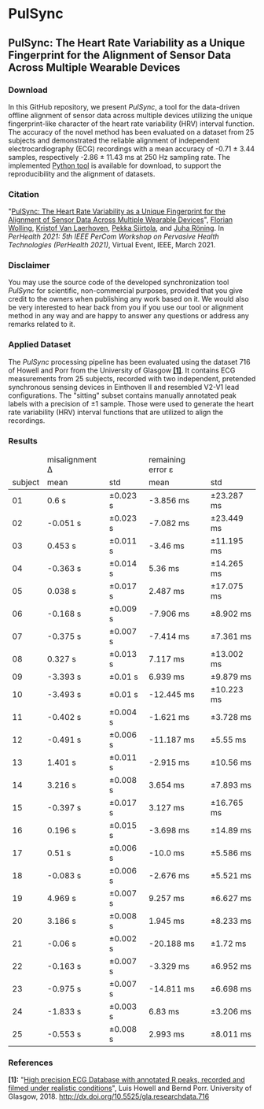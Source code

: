 # PulSync
## PulSync: The Heart Rate Variability as a Unique Fingerprint for the Alignment of Sensor Data Across Multiple Wearable Devices

<!--In this GitHub repository, we present an analytical tool for the quality review of raw photoplethysmography (PPG) signals, based on 7 multi-varied decision metrics. It has been applied in the review of 10 publicly available photoplethysmography datasets, referred below in [Citation](#citation). Although all [evaluated datasets](#evaluated-datasets) were advertised to contain raw signals, the characteristics of the PPG data look quite diverse. Our developed tool enables to automatically analyze the suitability and applicability of datasets and helps to identify preprocessed and filtered signals with a limited evidence. The [raw reference data](#reference-data), recorded with the MAX86140EVSYS# evaluation system, as well as the implemented [Python tool](/python/), based on the presented 7 decision metrics, are available for [download](#download), to support the reproducibility and the review of new datasets.-->

### Download
In this GitHub repository, we present *PulSync*, a tool for the data-driven offline alignment of sensor data across multiple devices utilizing the unique fingerprint-like character of the heart rate variability (HRV) interval function. The accuracy of the novel method has been evaluated on a dataset from 25 subjects and demonstrated the reliable alignment of independent electrocardiography (ECG) recordings with a mean accuracy of -0.71 ± 3.44 samples, respectively -2.86 ± 11.43 ms at 250 Hz sampling rate. The implemented [Python tool](/python/) is available for download, to support the reproducibility and the alignment of datasets.

### Citation
"[PulSync: The Heart Rate Variability as a Unique Fingerprint for the Alignment of Sensor Data Across Multiple Wearable Devices](https://www.eti.uni-siegen.de/ubicomp/papers/ubi_perhealth2021.pdf)", <a href="https://ubicomp.eti.uni-siegen.de/home/team/fwolling.html.en" target="_blank">Florian Wolling</a>, <a href="https://ubicomp.eti.uni-siegen.de/home/team/kristof.html.en" target="_blank">Kristof Van Laerhoven</a>, <a href="https://www.oulu.fi/university/researcher/pekka-siirtola" target="_blank">Pekka Siirtola</a>, and <a href="https://www.oulu.fi/university/researcher/juha-roning" target="_blank">Juha Röning</a>. In *PerHealth 2021: 5th IEEE PerCom Workshop on Pervasive Health Technologies (PerHealth 2021)*, Virtual Event, IEEE, March 2021. <!--<a href="https://doi.org" target="_blank">https://doi.org</a>-->

### Disclaimer
You may use the source code of the developed synchronization tool *PulSync* for scientific, non-commercial purposes, provided that you give credit to the owners when publishing any work based on it. We would also be very interested to hear back from you if you use our tool or alignment method in any way and are happy to answer any questions or address any remarks related to it.

<!--### Presentation Video
<a href="https://www.youtube.com/watch?v=RshKMVtH7P0" target="_blank"><img src="https://raw.githubusercontent.com/fwolling/PPGraw/main/fig/youtube.png" alt="DATA'20 - The Quest for Raw Signals - A Quality Review of Photoplethysmography Datasets" width="600" style="float: center;" /></a>-->

### Applied Dataset
The *PulSync* processing pipeline has been evaluated using the dataset 716 of Howell and Porr from the University of Glasgow <a href="#ref_s01">**[1]**</a>. It contains ECG measurements from 25 subjects, recorded with two independent, pretended synchronous sensing devices in Einthoven II and resembled V2-V1 lead configurations. The "sitting" subset contains manually annotated peak labels with a precision of ±1 sample. Those were used to generate the heart rate variability (HRV) interval functions that are utilized to align the recordings.

### Results

<table>
  <thead>
    <tr><td></td><td>misalignment Δ</td><td></td><td>remaining error ε</td><td></td></tr>
    <tr><td>subject</td><td>mean</td><td>std</td><td>mean</td><td>std</td></tr>
  </thead>
  <tbody>
    <tr><td>01</td><td>0.6 s</td><td>±0.023 s</td><td>-3.856 ms</td><td>±23.287 ms</td></tr>
    <tr><td>02</td><td>-0.051 s</td><td>±0.023 s</td><td>-7.082 ms</td><td>±23.449 ms</td></tr>
    <tr><td>03</td><td>0.453 s</td><td>±0.011 s</td><td>-3.46 ms</td><td>±11.195 ms</td></tr>
    <tr><td>04</td><td>-0.363 s</td><td>±0.014 s</td><td>5.36 ms</td><td>±14.265 ms</td></tr>
    <tr><td>05</td><td>0.038 s</td><td>±0.017 s</td><td>2.487 ms</td><td>±17.075 ms</td></tr>
    <tr><td>06</td><td>-0.168 s</td><td>±0.009 s</td><td>-7.906 ms</td><td>±8.902 ms</td></tr>
    <tr><td>07</td><td>-0.375 s</td><td>±0.007 s</td><td>-7.414 ms</td><td>±7.361 ms</td></tr>
    <tr><td>08</td><td>0.327 s</td><td>±0.013 s</td><td>7.117 ms</td><td>±13.002 ms</td></tr>
    <tr><td>09</td><td>-3.393 s</td><td>±0.01 s</td><td>6.939 ms</td><td>±9.879 ms</td></tr>
    <tr><td>10</td><td>-3.493 s</td><td>±0.01 s</td><td>-12.445 ms</td><td>±10.223 ms</td></tr>
    <tr><td>11</td><td>-0.402 s</td><td>±0.004 s</td><td>-1.621 ms</td><td>±3.728 ms</td></tr>
    <tr><td>12</td><td>-0.491 s</td><td>±0.006 s</td><td>-11.187 ms</td><td>±5.55 ms</td></tr>
    <tr><td>13</td><td>1.401 s</td><td>±0.011 s</td><td>-2.915 ms</td><td>±10.56 ms</td></tr>
    <tr><td>14</td><td>3.216 s</td><td>±0.008 s</td><td>3.654 ms</td><td>±7.893 ms</td></tr>
    <tr><td>15</td><td>-0.397 s</td><td>±0.017 s</td><td>3.127 ms</td><td>±16.765 ms</td></tr>
    <tr><td>16</td><td>0.196 s</td><td>±0.015 s</td><td>-3.698 ms</td><td>±14.89 ms</td></tr>
    <tr><td>17</td><td>0.51 s</td><td>±0.006 s</td><td>-10.0 ms</td><td>±5.586 ms</td></tr>
    <tr><td>18</td><td>-0.083 s</td><td>±0.006 s</td><td>-2.676 ms</td><td>±5.521 ms</td></tr>
    <tr><td>19</td><td>4.969 s</td><td>±0.007 s</td><td>9.257 ms</td><td>±6.627 ms</td></tr>
    <tr><td>20</td><td>3.186 s</td><td>±0.008 s</td><td>1.945 ms</td><td>±8.233 ms</td></tr>
    <tr><td>21</td><td>-0.06 s</td><td>±0.002 s</td><td>-20.188 ms</td><td>±1.72 ms</td></tr>
    <tr><td>22</td><td>-0.163 s</td><td>±0.007 s</td><td>-3.329 ms</td><td>±6.952 ms</td></tr>
    <tr><td>23</td><td>-0.975 s</td><td>±0.007 s</td><td>-14.811 ms</td><td>±6.698 ms</td></tr>
    <tr><td>24</td><td>-1.833 s</td><td>±0.003 s</td><td>6.83 ms</td><td>±3.206 ms</td></tr>
    <tr><td>25</td><td>-0.553 s</td><td>±0.008 s</td><td>2.993 ms</td><td>±8.011 ms</td></tr>
  </tbody>
</table>

### References
<a id="ref_s01">**[1]:**</a> "[High precision ECG Database with annotated R peaks, recorded and filmed under realistic conditions](http://researchdata.gla.ac.uk/716/)", Luis Howell and Bernd Porr. University of Glasgow, 2018. <a href="http://dx.doi.org/10.5525/gla.researchdata.716" target="_blank">http://dx.doi.org/10.5525/gla.researchdata.716</a>

